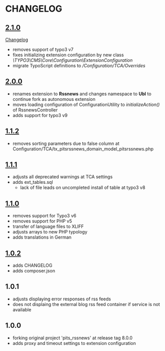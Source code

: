 # CHANGELOG

## [2.1.0](https://github.com/ubleipzig/tx-rssnews/tree/2.1.0)
[Changelog](https://github.com/ubleipzig/tx-rssnews/compare/2.0.0...2.1.0)

* removes support of typo3 v7
* fixes initializing extension configuration by new class _\TYPO3\CMS\Core\Configuration\ExtensionConfiguration_
* migrate TypoScript definitions to _/Configuration/TCA/Overrides_

## [2.0.0](https://github.com/ubleipzig/tx-rssnews/tree/2.0.0)

* renames extension to **Rssnews** and changes namespace to **Ubl** to continue fork as autonomous extension
* moves loading configuration of ConfigurationUtility to _initializeAction()_ of RssnewsController 
* adds support for typo3 v9

## [1.1.2](https://github.com/ubleipzig/tx-rssnews-deprecated/tree/1.1.2)

* removes sorting parameters due to false column at Configuration/TCA/tx_pitsrssnews_domain_model_pitsrssnews.php

## [1.1.1](https://github.com/ubleipzig/tx-rssnews-deprecated/tree/1.1.1)

* adjusts all deprecated warnings at TCA settings
* adds ext_tables.sql
    * lack of file leads on uncompleted install of table at typo3 v8

## [1.1.0](https://github.com/ubleipzig/tx-rssnews-deprecated/tree/1.1.0)

* removes support for Typo3 v6
* removes support for PHP v5
* transfer of language files to XLIFF  
* adjusts arrays to new PHP typology
* adds translations in German

## [1.0.2](https://github.com/ubleipzig/tx-rssnews-deprecated/tree/1.0.2)

* adds CHANGELOG
* adds composer.json

## 1.0.1

* adjusts displaying error responses of rss feeds
* does not displaing the external blog rss feed container if service is not available

## 1.0.0

* forking original project 'pits_rssnews' at release tag 8.0.0
* adds proxy and timeout settings to extension configuration 

